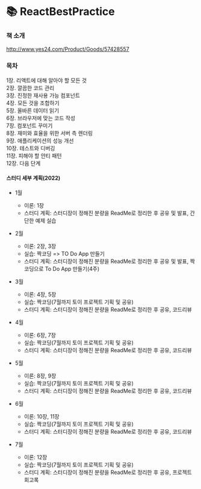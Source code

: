# 📚 ReactBestPractice
### 책 소개
http://www.yes24.com/Product/Goods/57428557

### 목차
1장. 리액트에 대해 알아야 할 모든 것      
2장. 깔끔한 코드 관리             
3장. 진정한 재사용 가능 컴포넌트         
4장. 모든 것을 조합하기             
5장. 올바른 데이터 읽기            
6장. 브라우저에 맞는 코드 작성            
7장. 컴포넌트 꾸미기             
8장. 재미와 효율을 위한 서버 측 렌더링          
9장. 애플리케이션의 성능 개선            
10장. 테스트와 디버깅            
11장. 피해야 할 안티 패턴            
12장. 다음 단계           

#### 스터디 세부 계획(2022)
- 1월      
  * 이론: 1장
  * 스터디 계획: 스터디장이 정해진 분량을 ReadMe로 정리한 후 공유 및 발표, 간단한 예제 실습
  
  
- 2월       
  * 이론: 2장, 3장
  * 실습: 짝코딩 => TO Do App 만들기
  * 스터디 계획: 스터디장이 정해진 분량을 ReadMe로 정리한 후 공유 및 발표, 짝코딩으로 To Do App 만들기(4주)
  
- 3월      
  * 이론: 4장, 5장
  * 실습: 짝코딩(7월까지 토이 프로젝트 기획 및 공유)
  * 스터디 계획: 스터디장이 정해진 분량을 ReadMe로 정리한 후 공유, 코드리뷰
  
  
  
- 4월     
  * 이론: 6장, 7장
  * 실습: 짝코딩(7월까지 토이 프로젝트 기획 및 공유)
  * 스터디 계획: 스터디장이 정해진 분량을 ReadMe로 정리한 후 공유, 코드리뷰
  
  
- 5월     
  * 이론: 8장, 9장
  * 실습: 짝코딩(7월까지 토이 프로젝트 기획 및 공유)
  * 스터디 계획: 스터디장이 정해진 분량을 ReadMe로 정리한 후 공유, 코드리뷰
  
  
- 6월     
  * 이론: 10장, 11장
  * 실습: 짝코딩(7월까지 토이 프로젝트 기획 및 공유)
  * 스터디 계획: 스터디장이 정해진 분량을 ReadMe로 정리한 후 공유, 코드리뷰
  
  
- 7월     
  * 이론: 12장
  * 실습: 짝코딩(7월까지 토이 프로젝트 기획 및 공유)
  * 스터디 계획: 스터디장이 정해진 분량을 ReadMe로 정리한 후 공유, 프로젝트 회고록
  
  
